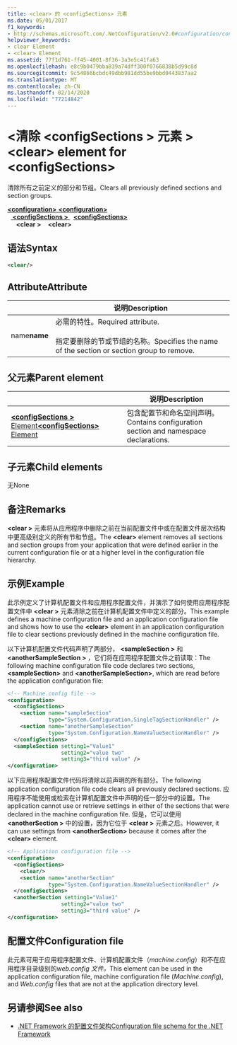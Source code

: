 ```yaml
---
title: <clear> 的 <configSections> 元素
ms.date: 05/01/2017
f1_keywords:
- http://schemas.microsoft.com/.NetConfiguration/v2.0#configuration/configSections/clear
helpviewer_keywords:
- clear Element
- <clear> Element
ms.assetid: 77f1d761-ff45-4001-8f36-3a3e5c41fa63
ms.openlocfilehash: e8c9b0479bba839a74dff300f0766838b5d99c8d
ms.sourcegitcommit: 9c54866bcbdc49dbb981dd55be9bbd0443837aa2
ms.translationtype: MT
ms.contentlocale: zh-CN
ms.lasthandoff: 02/14/2020
ms.locfileid: "77214842"
---
```

# <a name="clear-element-for-configsections"></a><span data-ttu-id="0cde5-102">\<清除 \<configSections > 元素 ></span><span class="sxs-lookup"><span data-stu-id="0cde5-102">\<clear> element for \<configSections></span></span>

<span data-ttu-id="0cde5-103">清除所有之前定义的部分和节组。</span><span class="sxs-lookup"><span data-stu-id="0cde5-103">Clears all previously defined sections and section groups.</span></span>

<span data-ttu-id="0cde5-104">[ **\<configuration>** ](configuration-element.md) </span><span class="sxs-lookup"><span data-stu-id="0cde5-104">[**\<configuration>**](configuration-element.md) </span></span>  
<span data-ttu-id="0cde5-105">&nbsp;&nbsp;[ **\<configSections >** ](configsections-element-for-configuration.md) </span><span class="sxs-lookup"><span data-stu-id="0cde5-105">&nbsp;&nbsp;[**\<configSections>**](configsections-element-for-configuration.md) </span></span>  
<span data-ttu-id="0cde5-106">&nbsp;&nbsp;&nbsp;&nbsp; **\<clear >**</span><span class="sxs-lookup"><span data-stu-id="0cde5-106">&nbsp;&nbsp;&nbsp;&nbsp;**\<clear>**</span></span>

## <a name="syntax"></a><span data-ttu-id="0cde5-107">语法</span><span class="sxs-lookup"><span data-stu-id="0cde5-107">Syntax</span></span>

```xml
<clear/>
```

## <a name="attribute"></a><span data-ttu-id="0cde5-108">Attribute</span><span class="sxs-lookup"><span data-stu-id="0cde5-108">Attribute</span></span>

|           | <span data-ttu-id="0cde5-109">说明</span><span class="sxs-lookup"><span data-stu-id="0cde5-109">Description</span></span> |
| --------- | ----------- |
| <span data-ttu-id="0cde5-110">name</span><span class="sxs-lookup"><span data-stu-id="0cde5-110">**name**</span></span>  | <span data-ttu-id="0cde5-111">必需的特性。</span><span class="sxs-lookup"><span data-stu-id="0cde5-111">Required attribute.</span></span><br><br><span data-ttu-id="0cde5-112">指定要删除的节或节组的名称。</span><span class="sxs-lookup"><span data-stu-id="0cde5-112">Specifies the name of the section or section group to remove.</span></span> |

## <a name="parent-element"></a><span data-ttu-id="0cde5-113">父元素</span><span class="sxs-lookup"><span data-stu-id="0cde5-113">Parent element</span></span>

|     | <span data-ttu-id="0cde5-114">说明</span><span class="sxs-lookup"><span data-stu-id="0cde5-114">Description</span></span> |
| --- | ----------- |
| [<span data-ttu-id="0cde5-115"> **\<configSections >** Element</span><span class="sxs-lookup"><span data-stu-id="0cde5-115">**\<configSections>** Element</span></span>](configsections-element-for-configuration.md) | <span data-ttu-id="0cde5-116">包含配置节和命名空间声明。</span><span class="sxs-lookup"><span data-stu-id="0cde5-116">Contains configuration section and namespace declarations.</span></span> |

## <a name="child-elements"></a><span data-ttu-id="0cde5-117">子元素</span><span class="sxs-lookup"><span data-stu-id="0cde5-117">Child elements</span></span>

<span data-ttu-id="0cde5-118">无</span><span class="sxs-lookup"><span data-stu-id="0cde5-118">None</span></span>

## <a name="remarks"></a><span data-ttu-id="0cde5-119">备注</span><span class="sxs-lookup"><span data-stu-id="0cde5-119">Remarks</span></span>

<span data-ttu-id="0cde5-120">**\<clear >** 元素将从应用程序中删除之前在当前配置文件中或在配置文件层次结构中更高级别定义的所有节和节组。</span><span class="sxs-lookup"><span data-stu-id="0cde5-120">The **\<clear>** element removes all sections and section groups from your application that were defined earlier in the current configuration file or at a higher level in the configuration file hierarchy.</span></span>

## <a name="example"></a><span data-ttu-id="0cde5-121">示例</span><span class="sxs-lookup"><span data-stu-id="0cde5-121">Example</span></span>

<span data-ttu-id="0cde5-122">此示例定义了计算机配置文件和应用程序配置文件，并演示了如何使用应用程序配置文件中 **\<clear >** 元素清除之前在计算机配置文件中定义的部分。</span><span class="sxs-lookup"><span data-stu-id="0cde5-122">This example defines a machine configuration file and an application configuration file and shows how to use the **\<clear>** element in an application configuration file to clear sections previously defined in the machine configuration file.</span></span>

<span data-ttu-id="0cde5-123">以下计算机配置文件代码声明了两部分， **\<sampleSection >** 和 **\<anotherSampleSection >** ，它们将在应用程序配置文件之前读取：</span><span class="sxs-lookup"><span data-stu-id="0cde5-123">The following machine configuration file code declares two sections, **\<sampleSection>** and **\<anotherSampleSection>**, which are read before the application configuration file:</span></span>

```xml
<!-- Machine.config file -->
<configuration>
  <configSections>
    <section name="sampleSection"
             type="System.Configuration.SingleTagSectionHandler" />
    <section name="anotherSampleSection"
             type="System.Configuration.NameValueSectionHandler" />
  </configSections>
  <sampleSection setting1="Value1" 
                 setting2="value two" 
                 setting3="third value" />
</configuration>
```

<span data-ttu-id="0cde5-124">以下应用程序配置文件代码将清除以前声明的所有部分。</span><span class="sxs-lookup"><span data-stu-id="0cde5-124">The following application configuration file code clears all previously declared sections.</span></span> <span data-ttu-id="0cde5-125">应用程序不能使用或检索在计算机配置文件中声明的任一部分中的设置。</span><span class="sxs-lookup"><span data-stu-id="0cde5-125">The application cannot use or retrieve settings in either of the sections that were declared in the machine configuration file.</span></span> <span data-ttu-id="0cde5-126">但是，它可以使用 **\<anotherSection >** 中的设置，因为它位于 **\<clear >** 元素之后。</span><span class="sxs-lookup"><span data-stu-id="0cde5-126">However, it can use settings from **\<anotherSection>** because it comes after the **\<clear>** element.</span></span>

```xml
<!-- Application configuration file -->
<configuration>
  <configSections>
    <clear/>
    <section name="anotherSection"
             type="System.Configuration.NameValueSectionHandler" />
  </configSections>
  <anotherSection setting1="Value1" 
                 setting2="value two" 
                 setting3="third value" />
</configuration>
```

## <a name="configuration-file"></a><span data-ttu-id="0cde5-127">配置文件</span><span class="sxs-lookup"><span data-stu-id="0cde5-127">Configuration file</span></span>

<span data-ttu-id="0cde5-128">此元素可用于应用程序配置文件、计算机配置文件（*machine.config*）和不在应用程序目录级别的*web.config 文件。*</span><span class="sxs-lookup"><span data-stu-id="0cde5-128">This element can be used in the application configuration file, machine configuration file (*Machine.config*), and *Web.config* files that are not at the application directory level.</span></span>

## <a name="see-also"></a><span data-ttu-id="0cde5-129">另请参阅</span><span class="sxs-lookup"><span data-stu-id="0cde5-129">See also</span></span>

- [<span data-ttu-id="0cde5-130">.NET Framework 的配置文件架构</span><span class="sxs-lookup"><span data-stu-id="0cde5-130">Configuration file schema for the .NET Framework</span></span>](index.md)

